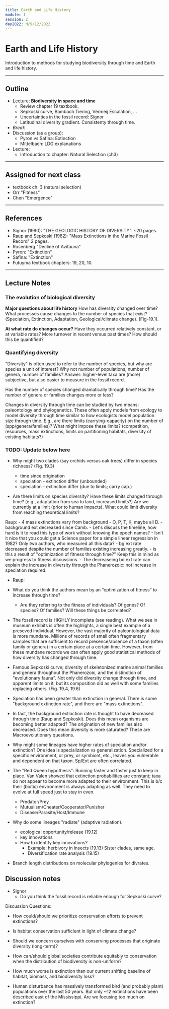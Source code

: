 ```yaml
---
title: Earth and Life History
module: 1
session: 2
day2022: M/9/12/2022
---
```


# Earth and Life History

Introduction to methods for studying biodiversity through time 
and Earth and life history.

----
## Outline
- Lecture: **Biodiversity in space and time**
	- Review chapter 19 textbook.
	- Sepkoski curve, Bambach Tiering, Vermeij Escalation, ...		
	- Uncertainties in the fossil record: Signor
	- Latitudinal diversity gradient. Consistenty through time.
- *Break*
- Discussion (as a group): 
	- Pyron vs Safina: Extinction
	- Mittelbach: LDG explanations
- Lecture: 
	- Introduction to chapter: Natural Selection (ch3)

----
## Assigned for next class
- textbook ch. 3 (natural selection)
- Orr "Fitness"
- Chen "Emergence"

----

## References
- Signor (1990): "THE  GEOLOGIC  HISTORY  OF DIVERSITY". ~20 pages.
- Raup and Sepkoski (1982): "Mass Extinctions in the Marine Fossil Record" 2 pages.
- Rosenberg "Decline of Avifauna"
- Pyron: "Extinction"
- Safina: "Extinction"
- Futuyma textbook chapters: 19, 20, 10.

----

## Lecture Notes

<!-- TODO: add chapter 20 stuff on major transitions in life... time/age -->

### The evolution of biological diversity
**Major questions about life history** How has diversity changed over time? 
What processes cause changes to the number of species that exist? (Speciation,
Extinction, Adaptation, Geological/climate change). (Fig-19.1).

**At what rate do changes occur?** Have they occurred relatively
constant, or at variable rates? More turnover in recent versus past times? How
should this be quantified?


### Quantifying diversity
"Diversity" is often used to refer to the number of species, but why
are species a unit of interest? Why not number of populations, number of
genera, number of families? Answer: higher-level taxa are (more) subjective, 
but also easier to measure in the fossil record.

Has the number of species changed dramatically through time? Has the number 
of genera or families changes more or less? 

Changes in diversity through time can be studied by two means: paleontology 
and phylogenetics. These often apply models from ecology to model diversity
through time similar to how ecologists model population size through time. E.g., are there limits (carrying-capacity) on the number of (spp/genera/families)? What might impose these limits? (competition, resources, mass extinctions, limits on partitioning habitats, diversity of existing habitats?)


### TODO: Update below here

- Why might two clades (say orchids versus oak trees) differ in species richness? (Fig. 19.3)
	- time since origination
	- speciation - extinction differ (unbounded)
	- speciation - extinction differ (due to limits; carry cap.)

- Are there limits on species diversity? Have these limits changed through time? 
(e.g., adaptation from sea to land, increased limits?)
Are we currently at a limit (prior to human impacts). What could 
limit diversity from reaching theoretical limits?




Raup:
	- 4 mass extinctions vary from background
	- O, P, T, K, maybe all D.
	- background ext decreased since Camb.
	- Let's discuss the timeline, how hard is it to read this type of work without knowing the epoch names?
	- Isn't it nice that you could get a Science paper for a simple linear regression in 1982? Only two authors, who measured all this data?
	- bg ext rate decreased despite the number of families existing increasing greatly.
	- is this a result of "optimization of fitness through time?" Keep this in mind as we progress to fitness discussions.
	- The decreaseing bd ext rate can explain the increase in diversity through the Phanerozoic: not increase in speciation required.

- Raup:
- What do you think the authors mean by an “optimization of fitness” to increase through time?
	- Are they referring to the fitness of individuals? Of genes? Of species? Of families? Will these things be correlated?




- The fossil record is HIGHLY incomplete (see reading). What we see in museum 
exhibits is often the highlights, a single best example of a preseved 
individual. However, the vast majority of paleontological data is more mundane.
Millions of records of small often fragmentary samples that are sufficient to 
record presence/absence of a taxon (often family or genera) in a certain place
at a certain time. However, from these mundane records we can often apply good
statistical methods of how diversity has changed through time.

- Famous Sepkoski curve; diversity of skeletonized marine animal families 
and genera throughout the Phanerozoic, and the distinction of "evolutionary 
fauna". Not only did diversity change through time, and apparent limits on it,
but its composition did as well with some families replacing others. (Fig. 19.4, 19.6)

- Speciation has been greater than extinction in general. There is 
some "background extinction rate", and there are "mass extinctions".

- In fact, the background extinction rate is thought to have decreased
through time (Raup and Sepkoski). Does this mean organisms are 
becoming better adapted? The origination of new families also decreased.
Does this mean diversity is more saturated? 
These are Macroevolutionary questions.

- Why might some lineages have higher rates of speciation and/or extinction? 
One idea is specialization vs generalization. Specialized for a specific 
environment, or prey, or symbiont, etc., leaves you
vulnerable and dependent on that taxon. Sp/Ext are often correlated.

- The "Red Queen hypothesis": Running faster and faster just to keep in place.
Van Valen showed that extinction probabilities are constant; taxa do 
not appear to become more adapted to their environment. This is b/c their 
(biotic) environment is always adapting as well. They need to 
evolve at full speed just to stay in even. 
	- Predator/Prey
	- Mutualism/Cheater/Cooperator/Punisher
	- Disease/Parasite/Host/Immune

- Why do some lineages "radiate" (adaptive radiation). 
	- ecological opportunity/release (19.12)
	- key innovations
	- How to identify key innovations?
		- Example: herbivory in insects (19.13) Sister clades, same age.
		- Diversification rate analysis (19.15)

- Branch length distributions on molecular phylogenies for divrates.

## Discussion notes

- Signor
	- Do you think the fossil record is reliable enough for Sepkoski curve?

Discussion Questions:
- How could/should we prioritize conservation efforts to prevent extinctions?
- Is habitat conservation sufficient in light of climate change?
- Should we concern ourselves with conserving processes that originate diversity (long-term)? 
- How can/should global societies contribute equitably to conservation when the distribution of biodiversity is non-uniform?
- How much worse is extinction than our current shifting baseline of habitat, biomass, and biodiversity loss?


- Human disturbance has massively transformed bird (and probably plant) 
populations over the last 50 years. But only ~12 extinctions have been
described east of the Mississippi. Are we focusing too much on extinction?